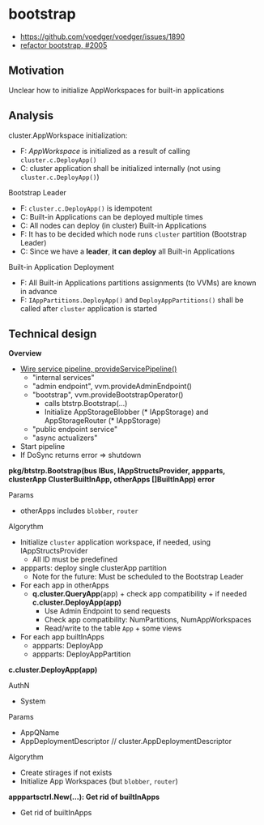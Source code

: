# bootstrap

* https://github.com/voedger/voedger/issues/1890
* [refactor bootstrap, #2005](https://github.com/voedger/voedger/issues/2005)

## Motivation

Unclear how to initialize AppWorkspaces for built-in applications

## Analysis

cluster.AppWorkspace initialization:

* F: _AppWorkspace_ is initialized as a result of calling `cluster.c.DeployApp()`
* C: cluster application shall be initialized internally (not using `cluster.c.DeployApp()`)

Bootstrap Leader

* F: `cluster.c.DeployApp()` is idempotent
* C: Built-in Applications can be deployed multiple times
* C: All nodes can deploy (in cluster) Built-in Applications
* F: It has to be decided which node runs `cluster` partition (Bootstrap Leader)
* C: Since we have a **leader**, **it can deploy** all Built-in Applications

Built-in Application Deployment

* F: All Built-in Applications partitions assignments (to VVMs) are known in advance
* F: `IAppPartitions.DeployApp()` and `DeployAppPartitions()` shall be called after `cluster` application is started

## Technical design

**Overview**

* [Wire service pipeline, provideServicePipeline()](https://github.com/voedger/voedger/blob/main/pkg/vvm/provide.go)
  - "internal services"
  - "admin endpoint", vvm.provideAdminEndpoint()
  - "bootstrap", vvm.provideBootstrapOperator()
    - calls btstrp.Bootstrap(...)
    - Initialize AppStorageBlobber (* IAppStorage) and AppStorageRouter (* IAppStorage)
  - "public endpoint service"
  - "async actualizers"
* Start pipeline
* If DoSync returns error => shutdown

**pkg/btstrp.Bootstrap(bus IBus, IAppStructsProvider, appparts, clusterApp ClusterBuiltInApp, otherApps \[]BuiltInApp) error**

Params
- otherApps includes `blobber`, `router`

Algorythm
* Initialize `cluster` application workspace, if needed, using IAppStructsProvider
  * All ID must be predefined
* appparts: deploy single clusterApp partition
  * Note for the future: Must be scheduled to the Bootstrap Leader
* For each app in otherApps
  * **q.cluster.QueryApp**(app) + check app compatibility + if needed **c.cluster.DeployApp(app)**
    * Use Admin Endpoint to send requests    
    * Check app compatibility: NumPartitions, NumAppWorkspaces
    * Read/write to the table `App` + some views
* For each app builtInApps
  * appparts: DeployApp
  * appparts: DeployAppPartition

**c.cluster.DeployApp(app)**

AuthN
- System

Params
- AppQName
- AppDeploymentDescriptor // cluster.AppDeploymentDescriptor

Algorythm
- Create stirages if not exists
- Initialize App Workspaces (but `blobber`, `router`)

**apppartsctrl.New(...): Get rid of builtInApps**

* Get rid of builtInApps
